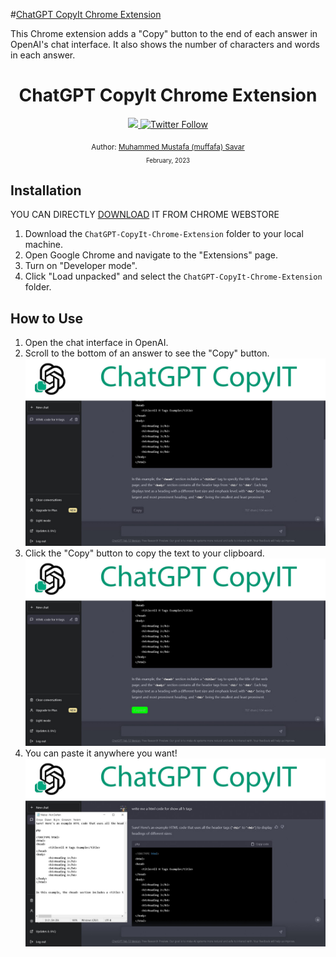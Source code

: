 #[ChatGPT CopyIt Chrome Extension](https://chrome.google.com/webstore/detail/chatgpt-copyit/ogakgacjkoojmdahpelppalilhhplnbe?hl=en&authuser=0)

This Chrome extension adds a "Copy" button to the end of each answer in OpenAI's chat interface. It also shows the number of characters and words in each answer.

<div align="center">
  <h1>ChatGPT CopyIt Chrome Extension</h1>
  <a class="header-badge" target="_blank" href="https://www.linkedin.com/in/muffafa/">
    <img src="https://img.shields.io/badge/style--5eba00.svg?label=LinkedIn&logo=linkedin&style=social">
  </a>
  <a class="header-badge" target="_blank" href="https://twitter.com/muffafa">
    <img alt="Twitter Follow" src="https://img.shields.io/twitter/follow/muffafa?style=social">
  </a>

  <sub>Author:
    <a href="https://linktr.ee/muffafa" target="_blank">Muhammed Mustafa (muffafa) Savar</a><br>
    <small> February, 2023</small>
  </sub>
</div>

## Installation

YOU CAN DIRECTLY [DOWNLOAD](https://chrome.google.com/webstore/detail/chatgpt-copyit/ogakgacjkoojmdahpelppalilhhplnbe) IT FROM CHROME WEBSTORE 

1. Download the `ChatGPT-CopyIt-Chrome-Extension` folder to your local machine.
2. Open Google Chrome and navigate to the "Extensions" page.
3. Turn on "Developer mode".
4. Click "Load unpacked" and select the `ChatGPT-CopyIt-Chrome-Extension` folder.

## How to Use

1. Open the chat interface in OpenAI.
2. Scroll to the bottom of an answer to see the "Copy" button.
![chat-interface](./img/intro/ChatGPT-CopyIt-Chrome-Extension1.jpg)
3. Click the "Copy" button to copy the text to your clipboard.
![copied](./img/intro/ChatGPT-CopyIt-Chrome-Extension2.jpg)
4. You can paste it anywhere you want!
![paste](./img/intro/ChatGPT-CopyIt-Chrome-Extension3.jpg)
